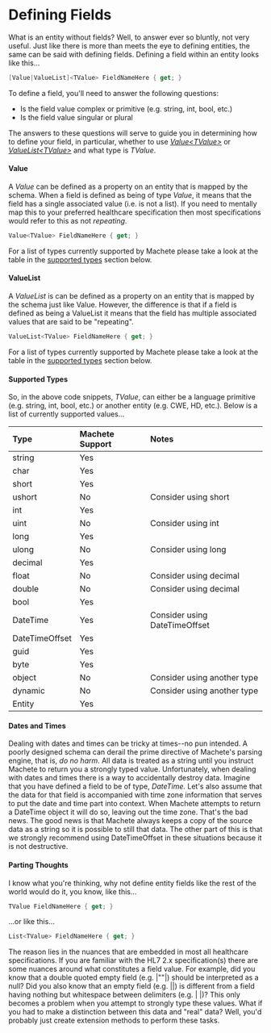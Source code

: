 # Defining Fields

What is an entity without fields? Well, to answer ever so bluntly, not very useful. Just like there is more than meets the eye to defining entities, the same can be said with defining fields. Defining a field within an entity looks like this...

```csharp
[Value|ValueList]<TValue> FieldNameHere { get; }
```

To define a field, you'll need to answer the following questions:

* Is the field value complex or primitive \(e.g. string, int, bool, etc.\)
* Is the field value singular or plural

The answers to these questions will serve to guide you in determining how to define your field, in particular, whether to use [_Value&lt;TValue&gt;_](#value) or [_ValueList&lt;TValue&gt;_](#valuelist) and what type is _TValue_.

#### Value

A _Value_ can be defined as a property on an entity that is mapped by the schema. When a field is defined as being of type _Value_, it means that the field has a single associated value \(i.e. is not a list\). If you need to mentally map this to your preferred healthcare specification then most specifications would refer to this as not _repeating_.

```csharp
Value<TValue> FieldNameHere { get; }
```

For a list of types currently supported by Machete please take a look at the table in the [supported types](#supported-types) section below.

#### ValueList

A _ValueList_ is can be defined as a property on an entity that is mapped by the schema just like Value. However, the difference is that if a field is defined as being a ValueList it means that the field has multiple associated values that are said to be "repeating".

```csharp
ValueList<TValue> FieldNameHere { get; }
```

For a list of types currently supported by Machete please take a look at the table in the [supported types](#supported-types) section below.

#### Supported Types

So, in the above code snippets, _TValue_, can either be a language primitive \(e.g. string, int, bool, etc.\) or another entity \(e.g. CWE, HD, etc.\). Below is a list of currently supported values...

| Type | Machete Support | Notes |
| :--- | :--- | :--- |
| string | Yes |  |
| char | Yes |  |
| short | Yes |  |
| ushort | No | Consider using short |
| int | Yes |  |
| uint | No | Consider using int |
| long | Yes |  |
| ulong | No | Consider using long |
| decimal | Yes |  |
| float | No | Consider using decimal |
| double | No | Consider using decimal |
| bool | Yes |  |
| DateTime | Yes | Consider using DateTimeOffset |
| DateTimeOffset | Yes |  |
| guid | Yes |  |
| byte | Yes |  |
| object | No | Consider using another type |
| dynamic | No | Consider using another type |
| Entity | Yes |  |

#### Dates and Times

Dealing with dates and times can be tricky at times--no pun intended. A poorly designed schema can derail the prime directive of Machete's parsing engine, that is, _do no harm_. All data is treated as a string until you instruct Machete to return you a strongly typed value. Unfortunately, when dealing with dates and times there is a way to accidentally destroy data. Imagine that you have defined a field to be of type, _DateTime._ Let's also assume that the data for that field is accompanied with time zone information that serves to put the date and time part into context. When Machete attempts to return a DateTime object it will do so, leaving out the time zone. That's the bad news. The good news is that Machete always keeps a copy of the source data as a string so it is possible to still that data. The other part of this is that we strongly recommend using DateTimeOffset in these situations because it is not destructive.

#### Parting Thoughts

I know what you're thinking, why not define entity fields like the rest of the world would do it, you know, like this...

```csharp
TValue FieldNameHere { get; }
```

...or like this...

```csharp
List<TValue> FieldNameHere { get; }
```

The reason lies in the nuances that are embedded in most all healthcare specifications. If you are familiar with the HL7 2.x specification\(s\) there are some nuances around what constitutes a field value. For example, did you know that a double quoted empty field \(e.g. \|""\|\) should be interpreted as a null? Did you also know that an empty field \(e.g. \|\|\) is different from a field having nothing but whitespace between delimiters \(e.g. \|     \|\)? This only becomes a problem when you attempt to strongly type these values. What if you had to make a distinction between this data and "real" data? Well, you'd probably just create extension methods to perform these tasks.

